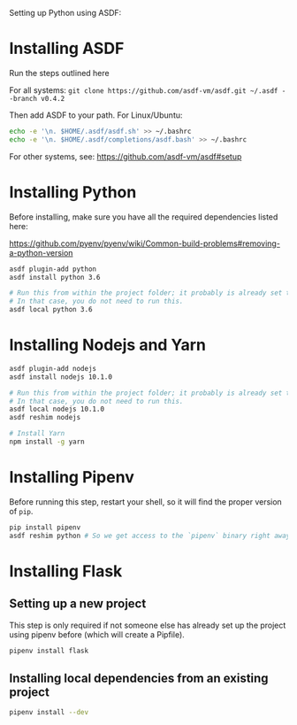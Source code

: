 Setting up Python using ASDF:


# Installing ASDF

Run the steps outlined here

For all systems:
`git clone https://github.com/asdf-vm/asdf.git ~/.asdf --branch v0.4.2`

Then add ASDF to your path. For Linux/Ubuntu:

```bash
echo -e '\n. $HOME/.asdf/asdf.sh' >> ~/.bashrc
echo -e '\n. $HOME/.asdf/completions/asdf.bash' >> ~/.bashrc
```

For other systems, see: https://github.com/asdf-vm/asdf#setup

# Installing Python

Before installing, make sure you have all the required dependencies listed here:

https://github.com/pyenv/pyenv/wiki/Common-build-problems#removing-a-python-version

```bash
asdf plugin-add python
asdf install python 3.6

# Run this from within the project folder; it probably is already set to 3.6 by the `.tool-versions`-file that is there
# In that case, you do not need to run this.
asdf local python 3.6
```

# Installing Nodejs and Yarn

```bash
asdf plugin-add nodejs
asdf install nodejs 10.1.0

# Run this from within the project folder; it probably is already set to 10.1.0 by the `.tool-versions`-file that is there
# In that case, you do not need to run this.
asdf local nodejs 10.1.0
asdf reshim nodejs

# Install Yarn
npm install -g yarn
```

# Installing Pipenv

Before running this step, restart your shell, so it will find the proper version of `pip`.

```bash
pip install pipenv
asdf reshim python # So we get access to the `pipenv` binary right away
```

# Installing Flask

## Setting up a new project

This step is only required if not someone else has already set up the project using pipenv before (which will create a Pipfile).

```bash
pipenv install flask
```

## Installing local dependencies from an existing project

```bash
pipenv install --dev
```
